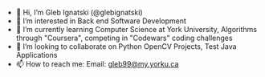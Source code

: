 - 👋 Hi, I’m Gleb Ignatski (@glebignatski)
- 👀 I’m interested in Back end Software Development
- 🌱 I’m currently learning Computer Science at York University, Algorithms through "Coursera", competing in "Codewars" coding challenges
- 💞️ I’m looking to collaborate on Python OpenCV Projects, Test Java Applications
- 📫 How to reach me: Email: gleb99@my.yorku.ca

<!---
glebignatski/glebignatski is a ✨ special ✨ repository because its `README.md` (this file) appears on your GitHub profile.
You can click the Preview link to take a look at your changes.
--->
